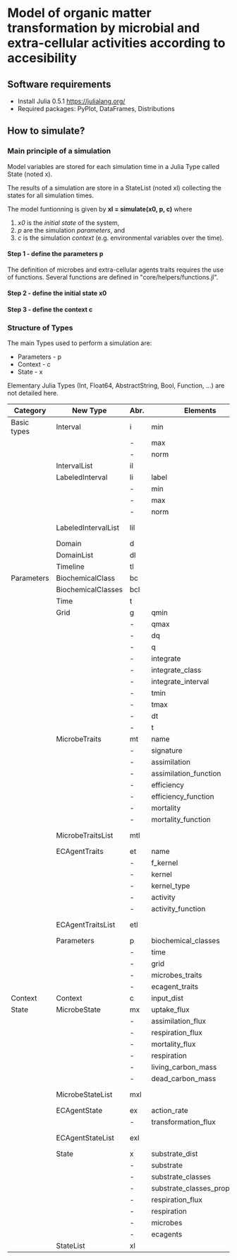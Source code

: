 # Model of organic matter transformation by microbial and extra-cellular activities according to accesibility

## Software requirements

 - Install Julia 0.5.1  https://julialang.org/
 - Required packages: PyPlot, DataFrames, Distributions

## How to simulate?

### Main principle of a simulation

Model variables are stored for each simulation time in a Julia Type called State (noted x).

The results of a simulation are store in a StateList (noted xl) collecting the states for all simulation times.

The model funtionning is given by **xl = simulate(x0, p, c)** where
	
 1. *x0* is the *initial state* of the system,
 2. *p* are the simulation *parameters*, and
 3. *c* is the simulation *context* (e.g. environmental variables over the time).

#### Step 1 - define the parameters p

The definition of microbes and extra-cellular agents traits requires the use of functions.
Several functions are defined in "core/helpers/functions.jl".

#### Step 2 - define the initial state x0


#### Step 3 - define the context c


 
### Structure of Types

The main Types used to perform a simulation are:
 - Parameters - p
 - Context - c
 - State - x

Elementary Julia Types (Int, Float64, AbstractString, Bool, Function, ...) are not detailed here.

| Category 		 | New Type   	  	        | Abr.	| Elements     	   	    	      	      	| Type					|
|------------------------|------------------------------|-------|-----------------------------------------------|---------------------------------------|
| Basic types		 | Interval			| i	| min						| Float64				|
|			 |				| -	| max						| Float64				|
|			 |				| -	| norm						| Float64				|
|			 | IntervalList  		| il	| 						| Array{Interval, 1}			|
|			 | LabeledInterval		| li	| label						| AbstractString			|
|			 | 				| -    	| min						| Float64				|
|			 | 				| -	| max						| Float64				|
|			 |				| -	| norm						| Float64				|
|			 | LabeledIntervalList 		| lil	| 						| Array{LabeledInterval, 1}		|
|			 | Domain 			| d	| 						| Interval		 		|
|			 | DomainList 			| dl	| 						| IntervalList				|
|			 | Timeline 			| tl	|						| Array{Float64, 1}			|
| Parameters		 | BiochemicalClass		| bc	|						| LabeledInterval			|
|			 | BiochemicalClasses		| bcl	| 						| LabeledIntervalList			|
|			 | Time 			| t	| 						| LabeledInterval			|
| 			 | Grid				| g	| qmin						| Float64				|
|			 |				| -	| qmax						| Float64				|
|			 |				| -	| dq						| Float64				|
|			 |				| -	| q						| Array{Float64, 1}			|
|			 |				| -	| integrate					| Function				|
|			 |				| -	| integrate_class				| Function				|
|			 |				| -	| integrate_interval				| Function				|
|			 |				| -	| tmin						| Float64				|
|			 |				| -	| tmax						| Float64				|
|			 |				| -	| dt						| Float64				|
|			 |				| -	| t						| Array{Float64, 1}			|
|			 | MicrobeTraits		| mt	| name						| AbstractString			|
|			 | 				| -	| signature					| Array{Float64, 1}			|
|			 | 				| -	| assimilation					| AbstractString			|
|			 | 				| -	| assimilation_function				| Function				|
|			 | 				| -	| efficiency					| AbstractString			|
|			 | 				| -	| efficiency_function				| Function				|
|			 | 				| -	| mortality					| AbstractString			|
|			 | 				| -	| mortality_function				| Function				|
|			 | MicrobeTraitsList 		| mtl 	| 						| Array{MicrobeTraits, 1}		|
|			 | ECAgentTraits		| et 	| name						| AbstractString			|
|			 | 				| -	| f_kernel					| AbstractString			|
|			 | 				| -	| kernel					| Array{Float64, 2}			|
|			 | 				| -	| kernel_type					| AbstractString			|
|			 | 				| -	| activity					| AbstractString			|
|			 | 				| -	| activity_function				| Function				|
|			 | ECAgentTraitsList 		| etl 	| 						| Array{ECAgentTraits, 1}		|
|			 | Parameters			| p 	| biochemical_classes  				| BiochemicalClasses			|
|			 | 				| -	| time						| Time					|
|			 |				| -	| grid						| Grid					|
|			 | 				| -	| microbes_traits				| MicrobeTraitsList			|
|			 | 				| -	| ecagent_traits				| ECAgentTraitsList			|
| Context		 | Context			| c	| input_dist					| Array{Float64, 2}			|
| State 		 | MicrobeState			| mx	| uptake_flux					| Float64				|
|			 |    				| -	| assimilation_flux				| Float64				|
|			 |    				| -	| respiration_flux				| Float64				|
|			 |    				| -	| mortality_flux				| Float64				|
|			 |    				| -	| respiration					| Float64				|
|			 |    				| -	| living_carbon_mass				| Float64				|
|			 |    				| -	| dead_carbon_mass				| Float64				|
|			 | MicrobeStateList 		| mxl	| 						| Array{MicrobeState, 1}		|
|			 | ECAgentState			| ex 	| action_rate					| Float64	      			|
|			 |    				| -	| transformation_flux				| Float64				|
|			 | ECAgentStateList 		| exl 	| 						| Array{ECAgentState, 1}		|
|			 | State			| x	| substrate_dist				| Array{Float64, 1}			|
|			 |				| -	| substrate					| Float64		 		|
|			 |				| -	| substrate_classes				| Array{Float64, 1}			|
|			 |				| -	| substrate_classes_proportion			| Array{Float64, 1}			|
|			 |				| -	| respiration_flux				| Float64	    			|
|			 |				| -	| respiration					| Float64				|
|			 |				| -	| microbes					| MicrobeStateList			|
|			 |				| -	| ecagents					| ECAgentStateList			|
|			 | StateList			| xl	| 						| Array{State, 1}			|

